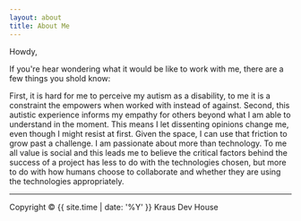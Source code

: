 ```yaml
---
layout: about
title: About Me
---
```


Howdy,

If you're hear wondering what it would be like to work with me, there are a few things you shold know:

First, it is hard for me to perceive my autism as a disability, to me it is a constraint the empowers when worked with instead of against.
Second, this autistic experience informs my empathy for others beyond what I am able to understand in the moment. This means I let dissenting opinions change me, even though I might resist at first. Given the space, I can use that friction to grow past a challenge.
I am passionate about more than technology. To me all value is social and this leads me to believe the critical factors behind the success of a project has less to do with the technologies chosen, but more to do with how humans choose to collaborate and whether they are using the technologies appropriately.


---

Copyright &copy; {{ site.time | date: '%Y' }} Kraus Dev House


